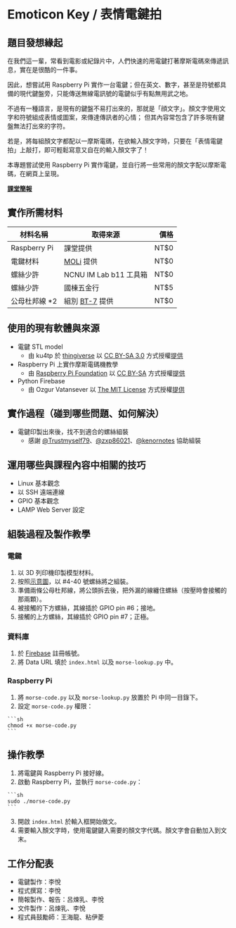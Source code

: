 # Emoticon Key / 表情電鍵拍

## 題目發想緣起

在我們這一輩，常看到電影或紀錄片中，人們快速的用電鍵打著摩斯電碼來傳遞訊息，實在是很酷的一件事。

因此，想嘗試用 Raspberry Pi 實作一台電鍵；但在英文、數字，甚至是符號都具備的現代鍵盤旁，只能傳送無線電訊號的電鍵似乎有點無用武之地。

不過有一種語言，是現有的鍵盤不易打出來的，那就是「顔文字」。顏文字使用文字和符號組成表情或圖案，來傳達傳訊者的心情；
但其內容常包含了許多現有鍵盤無法打出來的字符。

若是，將每組顏文字都配以一摩斯電碼，在欲輸入顏文字時，只要在「表情電鍵拍」上敲打，即可輕鬆寫意又自在的輸入顏文字了！

本專題嘗試使用 Raspberry Pi 實作電鍵，並自行將一些常用的顏文字配以摩斯電碼，在網頁上呈現。

**[課堂簡報](http://www.slideshare.net/YuerLee/ss-49882651)**

## 實作所需材料

| 材料名稱 | 取得來源 | 價格 |
| --- | --- | ---: |
| Raspberry Pi | 課堂提供 | NT$0 |
| 電鍵材料 | [MOLi](https://www.facebook.com/MOLi.rocks) 提供 | NT$0 |
| 螺絲少許 | NCNU IM Lab b11 工具箱 | NT$0 |
| 螺絲少許 | 國棟五金行 | NT$5 |
| 公母杜邦線 *2 | 組別 [BT-7](https://github.com/NCNU-OpenSource/BT-7) 提供 | NT$0 |

## 使用的現有軟體與來源

  - 電鍵 STL model
    - 由 ku4tp 於 [thingiverse](http://www.thingiverse.com) 以 [CC BY-SA 3.0](http://creativecommons.org/licenses/by-sa/3.0/) 方式授權[提供](http://www.thingiverse.com/thing:790879)
  - Raspberry Pi 上實作摩斯電碼機教學
    - 由 [Raspberry Pi Foundation](https://www.raspberrypi.org/) 以 [CC BY-SA](https://www.raspberrypi.org/creative-commons/) 方式授權[提供](https://www.raspberrypi.org/learning/morse-code/worksheet/)
  - Python Firebase
    - 由 Ozgur Vatansever 以 [The MIT License](https://github.com/ozgur/python-firebase/blob/master/LICENSE) 方式授權[提供](https://github.com/ozgur/python-firebase)

## 實作過程（碰到哪些問題、如何解決）

  - 電鍵印製出來後，找不到適合的螺絲組裝
    - 感謝 [@Trustmyself79](https://github.com/Trustmyself79)、[@zxp86021](https://github.com/zxp86021)、[@kenornotes](https://github.com/kenornotes) 協助組裝

## 運用哪些與課程內容中相關的技巧

  - Linux 基本觀念
  - 以 SSH 遠端連線
  - GPIO 基本觀念
  - LAMP Web Server 設定

## 組裝過程及製作教學

### 電鍵

  1. 以 3D 列印機印製模型材料。
  2. 按照[示意圖](http://www.thingiverse.com/thing:790879)，以 #4-40 號螺絲將之組裝。
  3. 準備兩條公母杜邦線，將公頭拆去後，把外漏的線纏住螺絲（按壓時會接觸的那兩顆）。
  4. 被接觸的下方螺絲，其線插於 GPIO pin \#6；接地。
  5. 接觸的上方螺絲，其線插於 GPIO pin \#7；正極。

### 資料庫

  1. 於 [Firebase](https://www.firebase.com) 註冊帳號。
  2. 將 Data URL 填於 `index.html` 以及 `morse-lookup.py` 中。

### Raspberry Pi

  1. 將 `morse-code.py` 以及 `morse-lookup.py` 放置於 Pi 中同一目錄下。
  2. 設定 `morse-code.py` 權限：

    ```sh
    chmod +x morse-code.py
    ```

## 操作教學

  1. 將電鍵與 Raspberry Pi 接好線。
  2. 啟動 Raspberry Pi，並執行 `morse-code.py`：

    ```sh
    sudo ./morse-code.py
    ```

  3. 開啟 `index.html` 於輸入框開始做文。
  4. 需要輸入顏文字時，使用電鍵鍵入需要的顏文字代碼。顏文字會自動加入到文末。

## 工作分配表

  - 電鍵製作：李悅
  - 程式撰寫：李悅
  - 簡報製作、報告：呂煉乳、李悅
  - 文件製作：呂煉乳、李悅
  - 程式員鼓勵師：王海龍、粘伊菱
